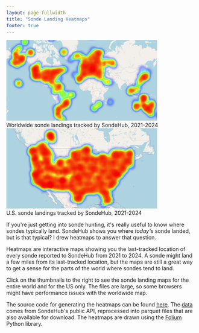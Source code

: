 ```yaml
---
layout: page-fullwidth
title: "Sonde Landing Heatmaps"
footer: true
---
```


<div class="lec-right-image">
  <div class="lec-captioned-image">
    <a href="https://sondesearch.lectrobox.com/vault/heatmaps/worldwide-sonde-landings-2021-2024.html">
       <img width="400" src="images/worldwide.webp" />
    </a>
    <div class="caption">Worldwide sonde landings tracked by SondeHub, 2021-2024</div>
  </div>
</div>

<div class="lec-right-image" style="clear: right">
  <div class="lec-captioned-image">
    <a href="https://sondesearch.lectrobox.com/vault/heatmaps/us-sonde-landings-2021-2024.html">
       <img width="400" src="images/usa.webp" />
    </a>
    <div class="caption">U.S. sonde landings tracked by SondeHub, 2021-2024</div>
  </div>
</div>

If you're just getting into sonde hunting, it's really useful to know where
sondes typically land. SondeHub shows you where *today's* sonde landed, but is
that typical? I drew heatmaps to answer that question.

Heatmaps are interactive maps showing you the last-tracked location of every
sonde reported to SondeHub from 2021 to 2024. A sonde might land a few miles
from its last-tracked location, but the maps are still a great way to get a
sense for the parts of the world where sondes tend to land.

Click on the thumbnails to the right to see the sonde landing maps for the
entire world and for the US only. The files are large, so some browsers might
have performance issues with the worldwide map.

The source code for generating the heatmaps can be found
[here](https://github.com/jonhnet/sonde-search/blob/main/analyzers/landings-heatmap.py).
The [data](/data) comes from SondeHub's public API, reprocessed into parquet
files that are also available for download. The heatmaps are drawn using the
[Folium](https://python-visualization.github.io/folium/latest/) Python library.
